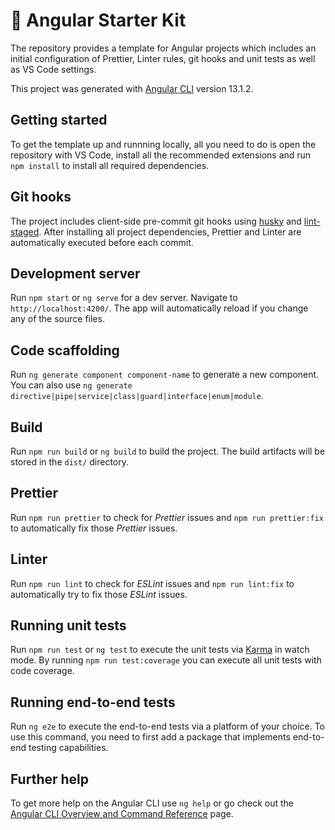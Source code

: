# 🚀 Angular Starter Kit

The repository provides a template for Angular projects which includes an initial configuration of Prettier, Linter rules, git hooks and unit tests as well as VS Code settings.

This project was generated with [Angular CLI](https://github.com/angular/angular-cli) version 13.1.2.

## Getting started

To get the template up and runnning locally, all you need to do is open the repository with VS Code, install all the recommended extensions and run `npm install` to install all required dependencies.

## Git hooks

The project includes client-side pre-commit git hooks using [husky](https://github.com/typicode/husky) and [lint-staged](https://github.com/okonet/lint-staged). After installing all project dependencies, Prettier and Linter are automatically executed before each commit.

## Development server

Run `npm start` or `ng serve` for a dev server. Navigate to `http://localhost:4200/`. The app will automatically reload if you change any of the source files.

## Code scaffolding

Run `ng generate component component-name` to generate a new component. You can also use `ng generate directive|pipe|service|class|guard|interface|enum|module`.

## Build

Run `npm run build` or `ng build` to build the project. The build artifacts will be stored in the `dist/` directory.

## Prettier

Run `npm run prettier` to check for _Prettier_ issues and `npm run prettier:fix` to automatically fix those _Prettier_ issues.

## Linter

Run `npm run lint` to check for _ESLint_ issues and `npm run lint:fix` to automatically try to fix those _ESLint_ issues.

## Running unit tests

Run `npm run test` or `ng test` to execute the unit tests via [Karma](https://karma-runner.github.io) in watch mode. By running `npm run test:coverage` you can execute all unit tests with code coverage.

## Running end-to-end tests

Run `ng e2e` to execute the end-to-end tests via a platform of your choice. To use this command, you need to first add a package that implements end-to-end testing capabilities.

## Further help

To get more help on the Angular CLI use `ng help` or go check out the [Angular CLI Overview and Command Reference](https://angular.io/cli) page.
